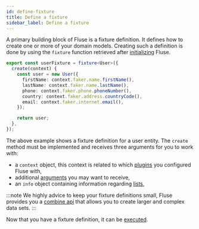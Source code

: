 ```yaml
---
id: define-fixture
title: Define a fixture
sidebar_label: Define a fixture
---
```


A primary building block of Fluse is a fixture definition. It defines how to create one or more of your domain models. Creating such a definition is done by using the `fixture` function retrieved after [initializing](./initialize.md) Fluse.

```typescript
export const userFixture = fixture<User>({
  create(context) {
    const user = new User({
      firstName: context.faker.name.firstName(),
      lastName: context.faker.name.lastName(),
      phone: context.faker.phone.phoneNumber(),
      country: context.faker.address.countryCode(),
      email: context.faker.internet.email(),
    });

    return user;
  },
});
```

The above example shows a fixture definition for a user entity. The `create` method must be implemented and receives three arguments for you to work with:

- a `context` object, this context is related to which [plugins](./plugin-introoduction.md) you configured Fluse with,
- additional [arguments](./supplying-arguments.md) you may want to receive,
- an `info` object containing information regarding [lists](./making-lists.md),

:::note
We highly advice to keep your fixture definitions small, Fluse provides you a [combine api](./combining-fixtures.md) that allows you to create larger and complex data sets.
:::

Now that you have a fixture definition, it can be [executed](./execute.md).
